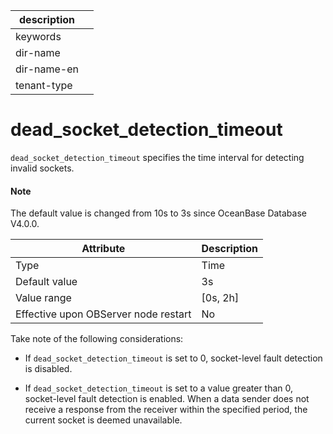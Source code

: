 |description||
|---|---|
|keywords||
|dir-name||
|dir-name-en||
|tenant-type||

# dead_socket_detection_timeout


`dead_socket_detection_timeout` specifies the time interval for detecting invalid sockets.


<main id="notice" type='explain'>
  <h4>Note</h4>
  <p>The default value is changed from 10s to 3s since OceanBase Database V4.0.0. </p>
</main>

| **Attribute** | **Description** |
|------------------|------------|
| Type | Time |
| Default value | 3s |
| Value range | \[0s, 2h] |
| Effective upon OBServer node restart | No |

Take note of the following considerations:

* If `dead_socket_detection_timeout` is set to 0, socket-level fault detection is disabled.



* If `dead_socket_detection_timeout` is set to a value greater than 0, socket-level fault detection is enabled. When a data sender does not receive a response from the receiver within the specified period, the current socket is deemed unavailable.





